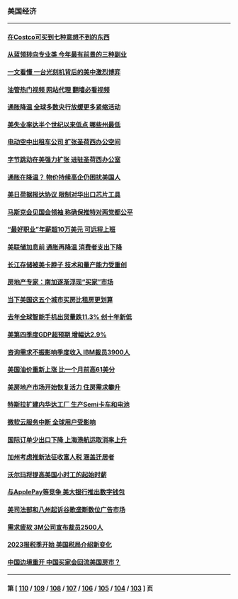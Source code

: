### 美国经济
---
#### [在Costco可买到七种意想不到的东西](../../pages/ncid1078158/n13914456.md?01300045) 
#### [从蓝领转向专业类 今年最有前景的三种副业](../../pages/ncid1078158/n13911504.md?01300045) 
#### [一文看懂 一台光刻机背后的美中激烈博弈](../../pages/ncid1078158/n13916976.md?01300045) 
#### [油管热门视频 网站代理 翻墙必看视频](http://138.2.39.72:81/youtube.html?epic-marker?01300045)
#### [通胀降温 全球多数央行放缓更多紧缩活动](../../pages/ncid1078158/n13917363.md?01300045) 
#### [美失业率达半个世纪以来低点 哪些州最低](../../pages/ncid1078158/n13917343.md?01300045) 
#### [电动空中出租车公司 扩张圣荷西办公空间](../../pages/ncid1078158/n13917058.md?01300045) 
#### [字节跳动在美强力扩张  进驻圣荷西办公室](../../pages/ncid1078158/n13917047.md?01300045) 
#### [通胀在降温？ 物价持续高企仍困扰美国人](../../pages/ncid1078158/n13916949.md?01300045) 
#### [美日荷据报达协议 限制对华出口芯片工具](../../pages/ncid1078158/n13916908.md?01300045) 
#### [马斯克会见国会领袖 称确保推特对两党都公平](../../pages/ncid1078158/n13916895.md?01300045) 
#### [“最好职业”年薪超10万美元 可远程上班](../../pages/ncid1078158/n13916850.md?01300045) 
#### [美联储加息前 通胀再降温 消费者支出下降](../../pages/ncid1078158/n13916815.md?01300045) 
#### [长江存储被美卡脖子 技术和量产能力受重创](../../pages/ncid1078158/n13916234.md?01300045) 
#### [房地产专家：南加逐渐浮现“买家”市场](../../pages/ncid1078158/n13916470.md?01300045) 
#### [当下美国这五个城市买房比租房更划算](../../pages/ncid1078158/n13916330.md?01300045) 
#### [去年全球智能手机出货量跌11.3% 创十年新低](../../pages/ncid1078158/n13916325.md?01300045) 
#### [美第四季度GDP超预期 增幅达2.9%](../../pages/ncid1078158/n13916144.md?01300045) 
#### [咨询需求不振影响季度收入 IBM裁员3900人](../../pages/ncid1078158/n13915581.md?01300045) 
#### [美国油价重新上涨 比一个月前高61美分](../../pages/ncid1078158/n13915560.md?01300045) 
#### [美房地产市场开始恢复活力 住房需求攀升](../../pages/ncid1078158/n13915574.md?01300045) 
#### [特斯拉扩建内华达工厂 生产Semi卡车和电池](../../pages/ncid1078158/n13915416.md?01300045) 
#### [微软云服务中断 全球用户受影响](../../pages/ncid1078158/n13915419.md?01300045) 
#### [国际订单少出口下降 上海港航运取消率上升](../../pages/ncid1078158/n13915042.md?01300045) 
#### [加州考虑推新法征收富人税 涵盖迁居者](../../pages/ncid1078158/n13915012.md?01300045) 
#### [沃尔玛将提高美国小时工的起始时薪](../../pages/ncid1078158/n13914923.md?01300045) 
#### [与ApplePay等竞争 美大银行推出数字钱包](../../pages/ncid1078158/n13914907.md?01300045) 
#### [美司法部和八州起诉谷歌垄断数位广告市场](../../pages/ncid1078158/n13914789.md?01300045) 
#### [需求疲软 3M公司宣布裁员2500人](../../pages/ncid1078158/n13914721.md?01300045) 
#### [2023报税季开始 美国税局介绍新变化](../../pages/ncid1078158/n13914403.md?01300045) 
#### [中国边境重开 中国买家会回流美国房市？](../../pages/ncid1078158/n13914354.md?01300045) 

---
#### 第 [ [110](./110.md?01300045) / [109](./109.md?01300045) / [108](./108.md?01300045) / [107](./107.md?01300045) / [106](./106.md?01300045) / [105](./105.md?01300045) / [104](./104.md?01300045) / [103](./103.md?01300045) ] 页
